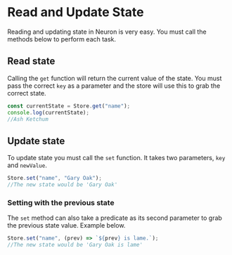 # Read and Update State

Reading and updating state in Neuron is very easy. You must call the methods below to perform each task.

## Read state

Calling the `get` function will return the current value of the state. You must pass the correct `key` as a parameter and the store will use this to grab the correct state.

```javascript
const currentState = Store.get("name");
console.log(currentState);
//Ash Ketchum
```

## Update state

To update state you must call the `set` function. It takes two parameters, `key` and `newValue`.

```javascript
Store.set("name", "Gary Oak");
//The new state would be 'Gary Oak'
```

### Setting with the previous state

The `set` method can also take a predicate as its second parameter to grab the previous state value. Example below.

```javascript
Store.set("name", (prev) => `${prev} is lame.`);
//The new state would be 'Gary Oak is lame'
```
